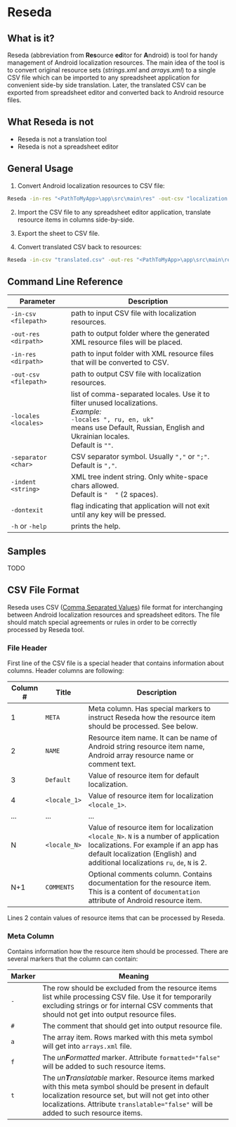 # Reseda

## What is it?

Reseda (abbreviation from **Res**ource **ed**itor for **A**ndroid) is tool for handy management of Android localization resources.
The main idea of the tool is to convert original resource sets (*strings.xml* and *arrays.xml*) to a single CSV file which can be imported to any spreadsheet application for convenient side-by side translation.
Later, the translated CSV can be exported from spreadsheet editor and converted back to Android resource files. 

## What Reseda is not
* Reseda is not a translation tool
* Reseda is not a spreadsheet editor

## General Usage
  
1. Convert Android localization resources to CSV file:

  ```bat
  Reseda -in-res "<PathToMyApp>\app\src\main\res" -out-csv "localization.csv"
  ```

2. Import the CSV file to any spreadsheet editor application, translate resource items in columns side-by-side.

3. Export the sheet to CSV file.

4. Convert translated CSV back to resources:

  ```bat
  Reseda -in-csv "translated.csv" -out-res "<PathToMyApp>\app\src\main\res"
  ```

## Command Line Reference

| Parameter               | Description |
|-------------------------|-------------|
| `-in-csv <filepath>`    | path to input CSV file with localization resources. |
| `-out-res <dirpath>`    | path to output folder where the generated XML resource files will be placed. |
| `-in-res <dirpath>`      | path to input folder with XML resource files that will be converted to CSV. |
| `-out-csv <filepath>`   | path to output CSV file with localization resources. |
| `-locales <locales>`    | list of comma-separated locales. Use it to filter unused localizations.<br>*Example:*<br>`-locales ", ru, en, uk"`<br>means use Default, Russian, English and Ukrainian locales.<br>Default is `""`. |
| `-separator <char>`     | CSV separator symbol. Usually `","` or `";"`.<br>Default is `","`. |
| `-indent <string>`      | XML tree indent string. Only white-space chars allowed.<br>Default is `"  "` (2 spaces). |
| `-dontexit`             | flag indicating that application will not exit until any key will be pressed. |
| `-h` or `-help`         | prints the help. |

## Samples
TODO

## CSV File Format
Reseda uses CSV ([Comma Separated Values](https://en.wikipedia.org/wiki/Comma-separated_values)) file format for interchanging between Android localization resources and spreadsheet editors.
The file should match special agreements or rules in order to be correctly processed by Reseda tool.

### File Header
First line of the CSV file is a special header that contains information about columns.
Header columns are following:

| Column # | Title        | Description |
|----------|--------------|-------------|
| 1        | `META`       | Meta column. Has special markers to instruct Reseda how the resource item should be processed. See below. |
| 2        | `NAME`       | Resource item name. It can be name of Android string resource item name, Android array resource name or comment text. |
| 3        | `Default`    | Value of resource item for default localization. |
| 4        | `<locale_1>` | Value of resource item for localization `<locale_1>`. | 
| ...      | ...          | ... |
| N        | `<locale_N>` | Value of resource item for localization `<locale_N>`. `N` is a number of application localizations. For example if an app has default localization (English) and additional localizations `ru`, `de`, `N` is 2. |
| N+1      | `COMMENTS`   | Optional comments column. Contains documentation for the resource item. This is a content of `documentation` attribute of Android resource item.

Lines 2 contain values of resource items that can be processed by Reseda.

### Meta Column
Contains information how the resource item should be processed.
There are several markers that the column can contain:

| Marker | Meaning |
|--------|---------|
| `-`    | The row should be excluded from the resource items list while processing CSV file. Use it for temporarily excluding strings or for internal CSV comments that should not get into output resource files. |
| `#`    | The comment that should get into output resource file. |
| `a`    | The array item. Rows marked with this meta symbol will get into `arrays.xml` file. |
| `f`    | The *un**F**ormatted* marker. Attribute `formatted="false"` will be added to such resource items. |
| `t`    | The *un**T**ranslatable* marker. Resource items marked with this meta symbol should be present in default localization resource set, but will not get into other localizations. Attribute `translatable="false"` will be added to such resource items. |
